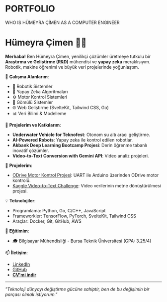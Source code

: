 # PORTFOLIO
WHO IS HÜMEYRA ÇİMEN AS A COMPUTER ENGINEER 


# Hümeyra Çimen 👩‍💻

**Merhaba!** Ben Hümeyra Çimen, yenilikçi çözümler üretmeye tutkulu bir **Araştırma ve Geliştirme (R&D)** mühendisi ve **yapay zeka** meraklısıyım. Robotik, makine öğrenimi ve büyük veri projelerinde yoğunlaştım. 

🔭 **Çalışma Alanlarım**:
- 🦾 Robotik Sistemler
- 🧠 Yapay Zeka Algoritmaları
- ⚙️ Motor Kontrol Sistemleri
- 🔌 Gömülü Sistemler
- 🌐 Web Geliştirme (SvelteKit, Tailwind CSS, Go)
- 📊 Veri Bilimi & Modelleme

🚀 **Projelerim ve Katkılarım**:
- **Underwater Vehicle for Teknofest**: Otonom su altı aracı geliştirme.
- **AI-Powered Robots**: Yapay zeka ile kontrol edilen robotlar.
- **Akbank Deep Learning Bootcamp Projesi**: Derin öğrenme tabanlı inovatif çözümler.
- **Video-to-Text Conversion with Gemini API**: Video analiz projeleri.
  
📂 **Projelerim**:
- [ODrive Motor Kontrol Projesi](https://github.com/hmyrcmn/ODriveProject): UART ile Arduino üzerinden ODrive motor kontrolü.
- [Kaggle Video-to-Text Challenge](https://github.com/hmyrcmn/kaggle-video-to-text): Video verilerinin metne dönüştürülmesi projesi.

💡 **Teknolojiler**:
- Programlama: Python, Go, C/C++, JavaScript
- Frameworkler: TensorFlow, PyTorch, SvelteKit, Tailwind CSS
- Araçlar: Docker, Git, GitHub, AWS

📜 **Eğitimim**:
- 🎓 Bilgisayar Mühendisliği - Bursa Teknik Üniversitesi (GPA: 3.25/4)


📫 **İletişim**:
- [LinkedIn](https://www.linkedin.com/in/hmyrcmn)
- [GitHub](https://github.com/hmyrcmn)
- **[CV'mi indir](https://github.com/hmyrcmn/hmyrcmn/raw/main/cv.pdf)**

---

_"Teknoloji dünyayı değiştirme gücüne sahiptir, ben de bu değişimin bir parçası olmak istiyorum."_ 

